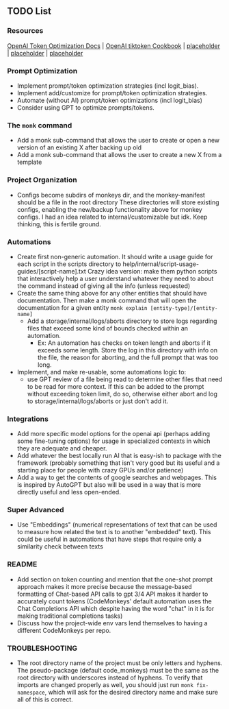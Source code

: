 ## TODO List
### Resources
[OpenAI Token Optimization Docs](https://help.openai.com/en/articles/4936856-what-are-tokens-and-how-to-count-them) | [OpenAI tiktoken Cookbook](https://github.com/openai/openai-cookbook/blob/main/examples/How_to_count_tokens_with_tiktoken.ipynb) | [placeholder](placeholder) | [placeholder](placeholder) | [placeholder](placeholder)
### Prompt Optimization
- Implement prompt/token optimization strategies (incl logit_bias).
- Implement add/customize for prompt/token optimization strategies.
- Automate (without AI) prompt/token optimizations (incl logit_bias)
- Consider using GPT to optimize prompts/tokens.
### The `monk` command
- Add a monk sub-command that allows the user to create or open a new version of an existing X after backing up old
- Add a monk sub-command that allows the user to create a new X from a template
### Project Organization
- Configs become subdirs of monkeys dir, and the monkey-manifest should be a file in the root directory
    These directories will store existing configs, enabling the new/backup functionality above for monkey configs.
    I had an idea related to internal/customizable but idk. Keep thinking, this is fertile ground.
### Automations
- Create first non-generic automation. It should write a usage guide for each script in the scripts directory to help/internal/script-usage-guides/[script-name].txt
  Crazy idea version: make them python scripts that interactively help a user understand whatever they need to about the command instead of giving all the info (unless requested)
- Create the same thing above for any other entities that should have documentation. Then make a monk command that will open the documentation for a given entity `monk explain [entity-type]/[entity-name]`
  - Add a storage/internal/logs/aborts directory to store logs regarding files that exceed some kind of bounds checked within an automation. 
    - Ex: An automation has checks on token length and aborts if it exceeds some length. Store the log in this directory with info on the file, the reason for aborting, and the full prompt that was too long.
- Implement, and make re-usable, some automations logic to:
    - use GPT review of a file being read to determine other files that need to be read for more context. If this can be added to the prompt without exceeding token limit, do so, otherwise either abort and log to storage/internal/logs/aborts or just don't add it.
### Integrations
- Add more specific model options for the openai api (perhaps adding some fine-tuning options) for usage in specialized contexts in which they are adequate and cheaper.
- Add whatever the best locally run AI that is easy-ish to package with the framework (probably something that isn't very good but its useful and a starting place for people with crazy GPUs and/or patience)
- Add a way to get the contents of google searches and webpages. This is inspired by AutoGPT but also will be used in a way that is more directly useful and less open-ended.

### Super Advanced
- Use "Embeddings" (numerical representations of text that can be used to measure how related the text is to another "embedded" text). This could be useful in automations that have steps that require only a similarity check between texts

### README
- Add section on token counting and mention that the one-shot prompt approach makes it more precise because the message-based formatting of Chat-based API calls to gpt 3/4 API makes it harder to accurately count tokens (CodeMonkeys' default automation uses the Chat Completions API which despite having the word "chat" in it is for making traditional completions tasks)
- Discuss how the project-wide env vars lend themselves to having a different CodeMonkeys per repo.

### TROUBLESHOOTING
- The root directory name of the project must be only letters and hyphens. The pseudo-package (default code_monkeys) must be the same as the root directory with underscores instead of hyphens. To verify that imports are changed properly as well, you should just run `monk fix-namespace`, which will ask for the desired directory name and make sure all of this is correct.